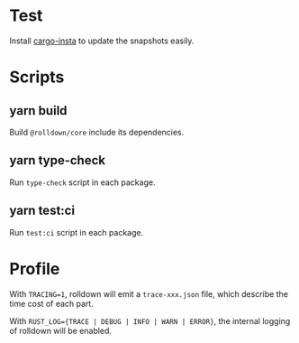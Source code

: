 # Test

Install [cargo-insta](https://crates.io/crates/cargo-insta) to update the snapshots easily.

# Scripts

## yarn build

Build `@rolldown/core` include its dependencies.

## yarn type-check

Run `type-check` script in each package.

## yarn test:ci

Run `test:ci` script in each package.

# Profile

With `TRACING=1`, rolldown will emit a `trace-xxx.json` file, which describe the time cost of each part.

With `RUST_LOG={TRACE | DEBUG | INFO | WARN | ERROR}`, the internal logging of rolldown will be enabled.
